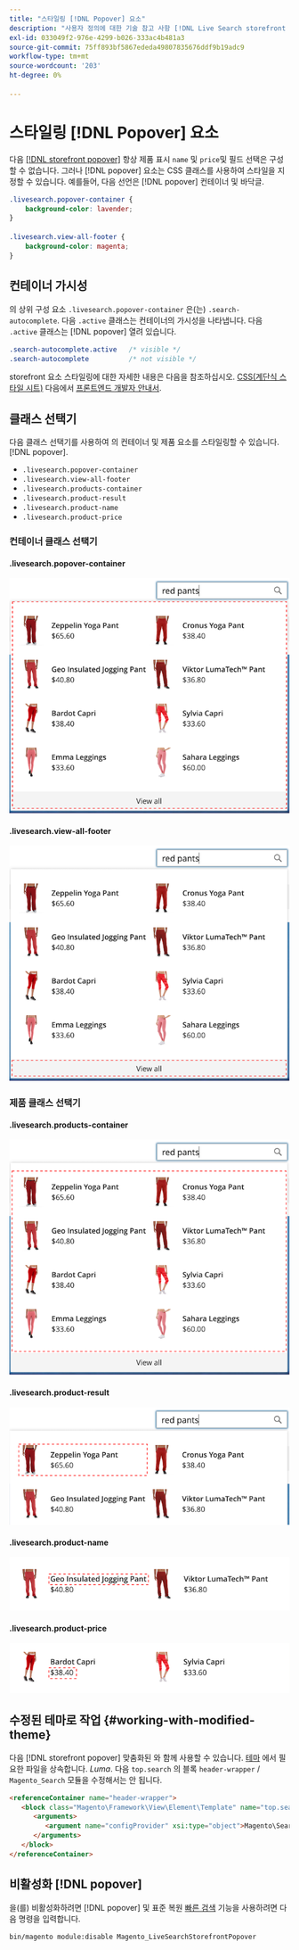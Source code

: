 ```yaml
---
title: "스타일링 [!DNL Popover] 요소"
description: "사용자 정의에 대한 기술 참고 사항 [!DNL Live Search storefront popover]"
exl-id: 033049f2-976e-4299-b026-333ac4b481a3
source-git-commit: 75ff893bf5867ededa49807835676ddf9b19adc9
workflow-type: tm+mt
source-wordcount: '203'
ht-degree: 0%

---
```


# 스타일링 [!DNL Popover] 요소

다음 [[!DNL storefront popover]](storefront-popover.md) 항상 제품 표시 `name` 및 `price`및 필드 선택은 구성할 수 없습니다. 그러나 [!DNL popover] 요소는 CSS 클래스를 사용하여 스타일을 지정할 수 있습니다. 예를들어, 다음 선언은 [!DNL popover] 컨테이너 및 바닥글.

```css
.livesearch.popover-container {
    background-color: lavender;
}

.livesearch.view-all-footer {
    background-color: magenta;
}
```

## 컨테이너 가시성

의 상위 구성 요소 `.livesearch.popover-container` 은(는) `.search-autocomplete`.  다음 `.active` 클래스는 컨테이너의 가시성을 나타냅니다. 다음 `.active` 클래스는 [!DNL popover] 열려 있습니다.

```css
.search-autocomplete.active   /* visible */
.search-autocomplete          /* not visible */
```

storefront 요소 스타일링에 대한 자세한 내용은 다음을 참조하십시오. [CSS(계단식 스타일 시트)](https://developer.adobe.com/commerce/frontend-core/guide/css/) 다음에서 [프론트엔드 개발자 안내서](https://developer.adobe.com/commerce/frontend-core/guide/).

## 클래스 선택기

다음 클래스 선택기를 사용하여 의 컨테이너 및 제품 요소를 스타일링할 수 있습니다. [!DNL popover].

* `.livesearch.popover-container`
* `.livesearch.view-all-footer`
* `.livesearch.products-container`
* `.livesearch.product-result`
* `.livesearch.product-name`
* `.livesearch.product-price`

### 컨테이너 클래스 선택기

#### .livesearch.popover-container

![[!DNL Popover] 컨테이너](assets/livesearch-popover-container.png)

#### .livesearch.view-all-footer

![모든 바닥글 보기](assets/livesearch-view-all-footer.png)

### 제품 클래스 선택기

#### .livesearch.products-container

![제품 컨테이너](assets/livesearch-product-container.png)

#### .livesearch.product-result

![제품 결과](assets/livesearch-product-result.png)

#### .livesearch.product-name

![제품 이름](assets/livesearch-product-name.png)

#### .livesearch.product-price

![제품 가격](assets/livesearch-product-price.png)

## 수정된 테마로 작업 {#working-with-modified-theme}

다음 [!DNL storefront popover] 맞춤화된 와 함께 사용할 수 있습니다. [테마](https://developer.adobe.com/commerce/frontend-core/guide/themes/) 에서 필요한 파일을 상속합니다. *Luma*. 다음 `top.search` 의 블록 `header-wrapper` / `Magento_Search` 모듈을 수정해서는 안 됩니다.

```html
<referenceContainer name="header-wrapper">
   <block class="Magento\Framework\View\Element\Template" name="top.search" as="topSearch" template="Magento_Search::form.mini.phtml">
      <arguments>
         <argument name="configProvider" xsi:type="object">Magento\Search\ViewModel\ConfigProvider</argument>
      </arguments>
   </block>
</referenceContainer>
```

## 비활성화 [!DNL popover]

을(를) 비활성화하려면 [!DNL popover] 및 표준 복원 [빠른 검색](https://experienceleague.adobe.com/docs/commerce-admin/catalog/catalog/search/search.html#quick-search) 기능을 사용하려면 다음 명령을 입력합니다.

```bash
bin/magento module:disable Magento_LiveSearchStorefrontPopover
```
